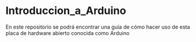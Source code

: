 # Introduccion_a_Arduino
En este repositorio se podrá encontrar una guía de cómo hacer uso de esta placa de hardware abierto conocida como Arduino

